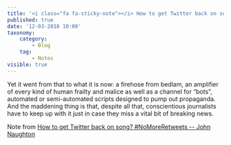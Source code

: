 ---title: '<i class="fa fa-sticky-note"></i> How to get Twitter back on song? #NoMoreRetweets -- John Naughton'published: truedate: '12-03-2018 10:00'taxonomy:    category:        - Blog    tag:        - Notesvisible: true---<p class="highlight">Yet it went from that to what it is now: a firehose from bedlam, an amplifier of every kind of human frailty and malice as well as a channel for “bots”, automated or semi-automated scripts designed to pump out propaganda. And the maddening thing is that, despite all that, conscientious journalists have to keep up with it just in case they miss a vital bit of breaking news.</p><p>Note from <a href="http://ift.tt/2FJpHSf" class="styling u-bookmark-of">How to get Twitter back on song? #NoMoreRetweets -- John Naughton</a></p>
